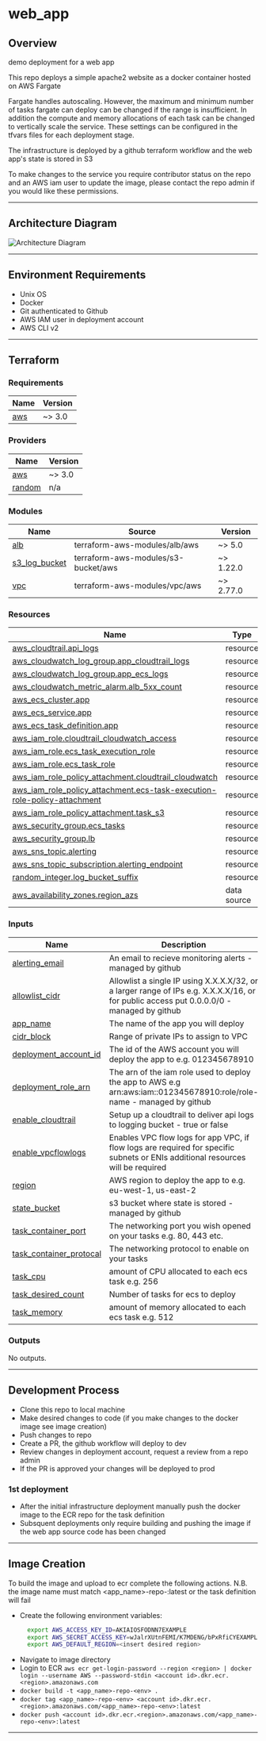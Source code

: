# web_app

## Overview
demo deployment for a web app

This repo deploys a simple apache2 website as a docker container hosted on AWS Fargate

Fargate handles autoscaling. However, the maximum and minimum number of tasks fargate can deploy can be changed if the range is insufficient. In addition the compute and memory allocations of each task can be changed to vertically scale the service. These settings can be configured in the tfvars files for each deployment stage.

The infrastructure is deployed by a github terraform workflow and the web app's state is stored in S3

To make changes to the service you require contributor status on the repo and an AWS iam user to update the image, please contact the repo admin if you would like these permissions.

---

## Architecture Diagram

![Architecture Diagram](ArchitectureDiagram.png)

---

## Environment Requirements
* Unix OS
* Docker
* Git authenticated to Github
* AWS IAM user in deployment account
* AWS CLI v2

---

## Terraform

### Requirements

| Name | Version |
|------|---------|
| <a name="requirement_aws"></a> [aws](#requirement\_aws) | ~> 3.0 |

### Providers

| Name | Version |
|------|---------|
| <a name="provider_aws"></a> [aws](#provider\_aws) | ~> 3.0 |
| <a name="provider_random"></a> [random](#provider\_random) | n/a |

### Modules

| Name | Source | Version |
|------|--------|---------|
| <a name="module_alb"></a> [alb](#module\_alb) | terraform-aws-modules/alb/aws | ~> 5.0 |
| <a name="module_s3_log_bucket"></a> [s3\_log\_bucket](#module\_s3\_log\_bucket) | terraform-aws-modules/s3-bucket/aws | ~> 1.22.0 |
| <a name="module_vpc"></a> [vpc](#module\_vpc) | terraform-aws-modules/vpc/aws | ~> 2.77.0 |

### Resources

| Name | Type |
|------|------|
| [aws_cloudtrail.api_logs](https://registry.terraform.io/providers/hashicorp/aws/latest/docs/resources/cloudtrail) | resource |
| [aws_cloudwatch_log_group.app_cloudtrail_logs](https://registry.terraform.io/providers/hashicorp/aws/latest/docs/resources/cloudwatch_log_group) | resource |
| [aws_cloudwatch_log_group.app_ecs_logs](https://registry.terraform.io/providers/hashicorp/aws/latest/docs/resources/cloudwatch_log_group) | resource |
| [aws_cloudwatch_metric_alarm.alb_5xx_count](https://registry.terraform.io/providers/hashicorp/aws/latest/docs/resources/cloudwatch_metric_alarm) | resource |
| [aws_ecs_cluster.app](https://registry.terraform.io/providers/hashicorp/aws/latest/docs/resources/ecs_cluster) | resource |
| [aws_ecs_service.app](https://registry.terraform.io/providers/hashicorp/aws/latest/docs/resources/ecs_service) | resource |
| [aws_ecs_task_definition.app](https://registry.terraform.io/providers/hashicorp/aws/latest/docs/resources/ecs_task_definition) | resource |
| [aws_iam_role.cloudtrail_cloudwatch_access](https://registry.terraform.io/providers/hashicorp/aws/latest/docs/resources/iam_role) | resource |
| [aws_iam_role.ecs_task_execution_role](https://registry.terraform.io/providers/hashicorp/aws/latest/docs/resources/iam_role) | resource |
| [aws_iam_role.ecs_task_role](https://registry.terraform.io/providers/hashicorp/aws/latest/docs/resources/iam_role) | resource |
| [aws_iam_role_policy_attachment.cloudtrail_cloudwatch](https://registry.terraform.io/providers/hashicorp/aws/latest/docs/resources/iam_role_policy_attachment) | resource |
| [aws_iam_role_policy_attachment.ecs-task-execution-role-policy-attachment](https://registry.terraform.io/providers/hashicorp/aws/latest/docs/resources/iam_role_policy_attachment) | resource |
| [aws_iam_role_policy_attachment.task_s3](https://registry.terraform.io/providers/hashicorp/aws/latest/docs/resources/iam_role_policy_attachment) | resource |
| [aws_security_group.ecs_tasks](https://registry.terraform.io/providers/hashicorp/aws/latest/docs/resources/security_group) | resource |
| [aws_security_group.lb](https://registry.terraform.io/providers/hashicorp/aws/latest/docs/resources/security_group) | resource |
| [aws_sns_topic.alerting](https://registry.terraform.io/providers/hashicorp/aws/latest/docs/resources/sns_topic) | resource |
| [aws_sns_topic_subscription.alerting_endpoint](https://registry.terraform.io/providers/hashicorp/aws/latest/docs/resources/sns_topic_subscription) | resource |
| [random_integer.log_bucket_suffix](https://registry.terraform.io/providers/hashicorp/random/latest/docs/resources/integer) | resource |
| [aws_availability_zones.region_azs](https://registry.terraform.io/providers/hashicorp/aws/latest/docs/data-sources/availability_zones) | data source |

### Inputs

| Name | Description | Type | Default | Required |
|------|-------------|------|---------|:--------:|
| <a name="input_alerting_email"></a> [alerting\_email](#input\_alerting\_email) | An email to recieve monitoring alerts - managed by github | `string` | n/a | yes |
| <a name="input_allowlist_cidr"></a> [allowlist\_cidr](#input\_allowlist\_cidr) | Allowlist a single IP using X.X.X.X/32, or a larger range of IPs e.g. X.X.X.X/16, or for public access put 0.0.0.0/0 - managed by github | `string` | n/a | yes |
| <a name="input_app_name"></a> [app\_name](#input\_app\_name) | The name of the app you will deploy | `string` | `"app"` | no |
| <a name="input_cidr_block"></a> [cidr\_block](#input\_cidr\_block) | Range of private IPs to assign to VPC | `string` | `"10.0.0.0/16"` | no |
| <a name="input_deployment_account_id"></a> [deployment\_account\_id](#input\_deployment\_account\_id) | The id of the AWS account you will deploy the app to e.g. 012345678910 | `string` | n/a | yes |
| <a name="input_deployment_role_arn"></a> [deployment\_role\_arn](#input\_deployment\_role\_arn) | The arn of the iam role used to deploy the app to AWS e.g arn:aws:iam::012345678910:role/role-name - managed by github | `string` | n/a | yes |
| <a name="input_enable_cloudtrail"></a> [enable\_cloudtrail](#input\_enable\_cloudtrail) | Setup up a cloudtrail to deliver api logs to logging bucket - true or false | `bool` | n/a | yes |
| <a name="input_enable_vpcflowlogs"></a> [enable\_vpcflowlogs](#input\_enable\_vpcflowlogs) | Enables VPC flow logs for app VPC, if flow logs are required for specific subnets or ENIs additional resources will be required | `bool` | n/a | yes |
| <a name="input_region"></a> [region](#input\_region) | AWS region to deploy the app to e.g. eu-west-1, us-east-2 | `string` | `"eu-west-1"` | no |
| <a name="input_state_bucket"></a> [state\_bucket](#input\_state\_bucket) | s3 bucket where state is stored - managed by github | `string` | n/a | yes |
| <a name="input_task_container_port"></a> [task\_container\_port](#input\_task\_container\_port) | The networking port you wish opened on your tasks e.g. 80, 443 etc. | `number` | `80` | no |
| <a name="input_task_container_protocal"></a> [task\_container\_protocal](#input\_task\_container\_protocal) | The networking protocol to enable on your tasks | `string` | `"tcp"` | no |
| <a name="input_task_cpu"></a> [task\_cpu](#input\_task\_cpu) | amount of CPU allocated to each ecs task e.g. 256 | `number` | n/a | yes |
| <a name="input_task_desired_count"></a> [task\_desired\_count](#input\_task\_desired\_count) | Number of tasks for ecs to deploy | `number` | n/a | yes |
| <a name="input_task_memory"></a> [task\_memory](#input\_task\_memory) | amount of memory allocated to each ecs task e.g. 512 | `number` | n/a | yes |

### Outputs

No outputs.

---

## Development Process
* Clone this repo to local machine
* Make desired changes to code (if you make changes to the docker image see image creation)
* Push changes to repo
* Create a PR, the github workflow will deploy to dev
* Review changes in deployment account, request a review from a repo admin
* If the PR is approved your changes will be deployed to prod

### 1st deployment
* After the initial infrastructure deployment manually push the docker image to the ECR repo for the task definition
* Subsquent deployments only require building and pushing the image if the web app source code has been changed
  

---

## Image Creation
To build the image and upload to ecr complete the following actions. 
N.B. the image name must match <app_name>-repo-<env>:latest or the task definition will fail
* Create the following environment variables:
  ```bash
    export AWS_ACCESS_KEY_ID=AKIAIOSFODNN7EXAMPLE
    export AWS_SECRET_ACCESS_KEY=wJalrXUtnFEMI/K7MDENG/bPxRfiCYEXAMPLEKEY
    export AWS_DEFAULT_REGION=<insert desired region>
  ```
* Navigate to image directory
* Login to ECR `aws ecr get-login-password --region <region> | docker login --username AWS --password-stdin <account id>.dkr.ecr.<region>.amazonaws.com`
* `docker build -t <app_name>-repo-<env> .`  
* `docker tag <app_name>-repo-<env> <account id>.dkr.ecr.<region>.amazonaws.com/<app_name>-repo-<env>:latest`
* `docker push <account id>.dkr.ecr.<region>.amazonaws.com/<app_name>-repo-<env>:latest` 

---


